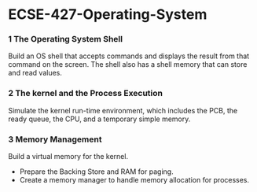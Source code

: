 # ECSE-427-Operating-System

### 1 The Operating System Shell 
Build an OS shell that accepts commands and displays the result from that command on the screen. The shell also has a shell memory that can store and read values.

### 2 The kernel and the Process Execution 
Simulate the kernel run-time environment, which includes the PCB, the ready queue, the CPU, and a temporary simple memory.

### 3 Memory Management 
Build a virtual memory for the kernel. 
 - Prepare the Backing Store and RAM for paging. 
 - Create a memory manager to handle memory allocation for processes.
